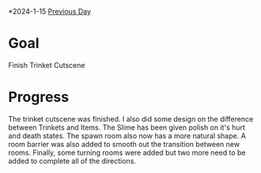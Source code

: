 *2024-1-15
[Previous Day](Daily%20Notes/Day%2018-14)

# Goal
Finish Trinket Cutscene
# Progress
The trinket cutscene was finished. I also did some design on the difference between Trinkets and Items. The Slime has been given polish on it's hurt and death states. The spawn room also now has a more natural shape. A room barrier was also added to smooth out the transition between new rooms. Finally, some turning rooms were added but two more need to be added to complete all of the directions.